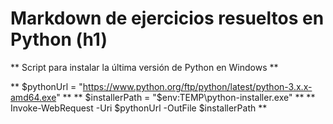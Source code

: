 # Markdown de ejercicios resueltos en Python (h1)

**  Script para instalar la última versión de Python en Windows **

**  $pythonUrl = "https://www.python.org/ftp/python/latest/python-3.x.x-amd64.exe" **
** $installerPath = "$env:TEMP\python-installer.exe" **
** Invoke-WebRequest -Uri $pythonUrl -OutFile $installerPath **

